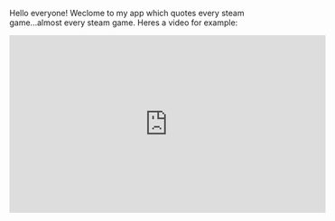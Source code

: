 Hello everyone! Weclome to my app which quotes every steam game...almost every steam game.
Heres a video for example: 

<iframe width="560" height="315" src="https://www.youtube.com/watch?v=YwhP3SlLMwE" frameborder="0" allowfullscreen></iframe>
